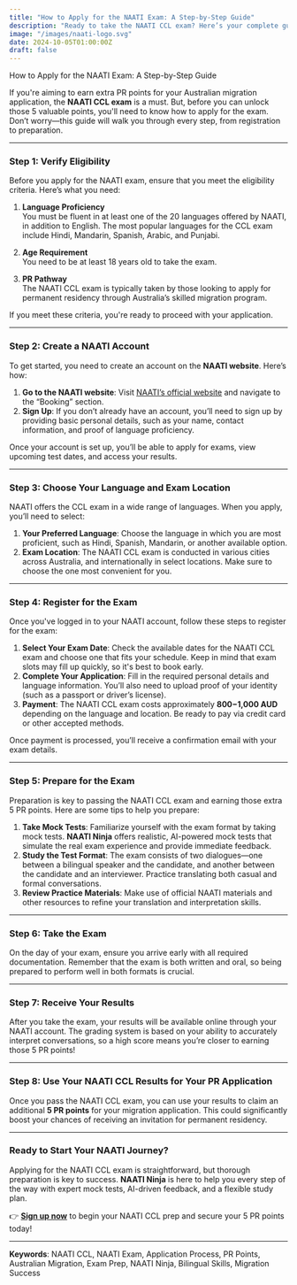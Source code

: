 ```yaml
---
title: "How to Apply for the NAATI Exam: A Step-by-Step Guide"
description: "Ready to take the NAATI CCL exam? Here’s your complete guide to applying, with tips on everything you need to get started."
image: "/images/naati-logo.svg"
date: 2024-10-05T01:00:00Z
draft: false
---
```


How to Apply for the NAATI Exam: A Step-by-Step Guide

If you're aiming to earn extra PR points for your Australian migration application, the **NAATI CCL exam** is a must. But, before you can unlock those 5 valuable points, you'll need to know how to apply for the exam. Don’t worry—this guide will walk you through every step, from registration to preparation.

---

### Step 1: Verify Eligibility

Before you apply for the NAATI exam, ensure that you meet the eligibility criteria. Here’s what you need:

1. **Language Proficiency**  
   You must be fluent in at least one of the 20 languages offered by NAATI, in addition to English. The most popular languages for the CCL exam include Hindi, Mandarin, Spanish, Arabic, and Punjabi.

2. **Age Requirement**  
   You need to be at least 18 years old to take the exam.

3. **PR Pathway**  
   The NAATI CCL exam is typically taken by those looking to apply for permanent residency through Australia’s skilled migration program.

If you meet these criteria, you're ready to proceed with your application.

---

### Step 2: Create a NAATI Account

To get started, you need to create an account on the **NAATI website**. Here’s how:

1. **Go to the NAATI website**: Visit [NAATI’s official website](https://www.naati.com.au/) and navigate to the “Booking” section.
2. **Sign Up**: If you don’t already have an account, you’ll need to sign up by providing basic personal details, such as your name, contact information, and proof of language proficiency.

Once your account is set up, you’ll be able to apply for exams, view upcoming test dates, and access your results.

---

### Step 3: Choose Your Language and Exam Location

NAATI offers the CCL exam in a wide range of languages. When you apply, you’ll need to select:

1. **Your Preferred Language**: Choose the language in which you are most proficient, such as Hindi, Spanish, Mandarin, or another available option.
2. **Exam Location**: The NAATI CCL exam is conducted in various cities across Australia, and internationally in select locations. Make sure to choose the one most convenient for you.

---

### Step 4: Register for the Exam

Once you've logged in to your NAATI account, follow these steps to register for the exam:

1. **Select Your Exam Date**: Check the available dates for the NAATI CCL exam and choose one that fits your schedule. Keep in mind that exam slots may fill up quickly, so it's best to book early.
2. **Complete Your Application**: Fill in the required personal details and language information. You’ll also need to upload proof of your identity (such as a passport or driver’s license).
3. **Payment**: The NAATI CCL exam costs approximately **$800-$1,000 AUD** depending on the language and location. Be ready to pay via credit card or other accepted methods.

Once payment is processed, you’ll receive a confirmation email with your exam details.

---

### Step 5: Prepare for the Exam

Preparation is key to passing the NAATI CCL exam and earning those extra 5 PR points. Here are some tips to help you prepare:

1. **Take Mock Tests**: Familiarize yourself with the exam format by taking mock tests. **NAATI Ninja** offers realistic, AI-powered mock tests that simulate the real exam experience and provide immediate feedback.
2. **Study the Test Format**: The exam consists of two dialogues—one between a bilingual speaker and the candidate, and another between the candidate and an interviewer. Practice translating both casual and formal conversations.
3. **Review Practice Materials**: Make use of official NAATI materials and other resources to refine your translation and interpretation skills.

---

### Step 6: Take the Exam

On the day of your exam, ensure you arrive early with all required documentation. Remember that the exam is both written and oral, so being prepared to perform well in both formats is crucial.

---

### Step 7: Receive Your Results

After you take the exam, your results will be available online through your NAATI account. The grading system is based on your ability to accurately interpret conversations, so a high score means you’re closer to earning those 5 PR points!

---

### Step 8: Use Your NAATI CCL Results for Your PR Application

Once you pass the NAATI CCL exam, you can use your results to claim an additional **5 PR points** for your migration application. This could significantly boost your chances of receiving an invitation for permanent residency.

---

### Ready to Start Your NAATI Journey?

Applying for the NAATI CCL exam is straightforward, but thorough preparation is key to success. **NAATI Ninja** is here to help you every step of the way with expert mock tests, AI-driven feedback, and a flexible study plan.

👉 **[Sign up now](https://app.naatininja.com)** to begin your NAATI CCL prep and secure your 5 PR points today!

---

**Keywords**: NAATI CCL, NAATI Exam, Application Process, PR Points, Australian Migration, Exam Prep, NAATI Ninja, Bilingual Skills, Migration Success
